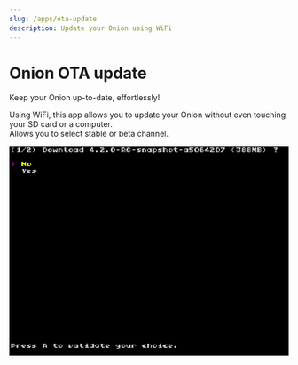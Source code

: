 ```yaml
---
slug: /apps/ota-update
description: Update your Onion using WiFi
---
```


# Onion OTA update


Keep your Onion up-to-date, effortlessly!

Using WiFi, this app allows you to update your Onion without even touching your SD card or a computer.  
Allows you to select stable or beta channel.

![](./assets/ota-update.png)